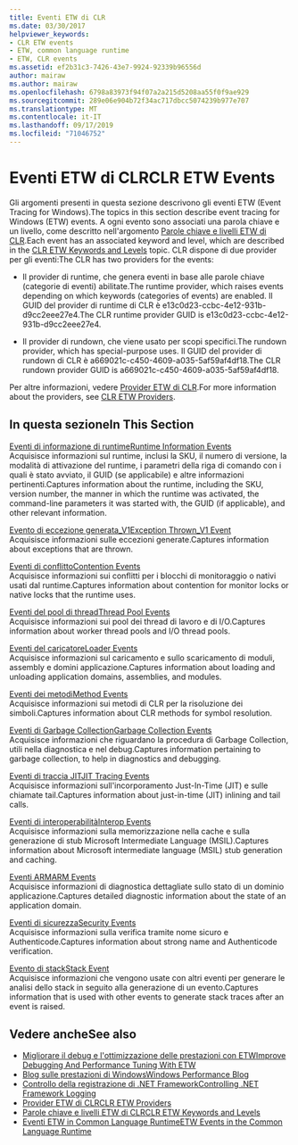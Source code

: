 ```yaml
---
title: Eventi ETW di CLR
ms.date: 03/30/2017
helpviewer_keywords:
- CLR ETW events
- ETW, common language runtime
- ETW, CLR events
ms.assetid: ef2b31c3-7426-43e7-9924-92339b96556d
author: mairaw
ms.author: mairaw
ms.openlocfilehash: 6798a83973f94f07a2a215d5208aa55f0f9ae929
ms.sourcegitcommit: 289e06e904b72f34ac717dbcc5074239b977e707
ms.translationtype: MT
ms.contentlocale: it-IT
ms.lasthandoff: 09/17/2019
ms.locfileid: "71046752"
---
```

# <a name="clr-etw-events"></a><span data-ttu-id="61c26-102">Eventi ETW di CLR</span><span class="sxs-lookup"><span data-stu-id="61c26-102">CLR ETW Events</span></span>
<span data-ttu-id="61c26-103">Gli argomenti presenti in questa sezione descrivono gli eventi ETW (Event Tracing for Windows).</span><span class="sxs-lookup"><span data-stu-id="61c26-103">The topics in this section describe event tracing for Windows (ETW) events.</span></span> <span data-ttu-id="61c26-104">A ogni evento sono associati una parola chiave e un livello, come descritto nell'argomento [Parole chiave e livelli ETW di CLR](clr-etw-keywords-and-levels.md).</span><span class="sxs-lookup"><span data-stu-id="61c26-104">Each event has an associated keyword and level, which are described in the [CLR ETW Keywords and Levels](clr-etw-keywords-and-levels.md) topic.</span></span> <span data-ttu-id="61c26-105">CLR dispone di due provider per gli eventi:</span><span class="sxs-lookup"><span data-stu-id="61c26-105">The CLR has two providers for the events:</span></span>  
  
- <span data-ttu-id="61c26-106">Il provider di runtime, che genera eventi in base alle parole chiave (categorie di eventi) abilitate.</span><span class="sxs-lookup"><span data-stu-id="61c26-106">The runtime provider, which raises events depending on which keywords (categories of events) are enabled.</span></span> <span data-ttu-id="61c26-107">Il GUID del provider di runtime di CLR è e13c0d23-ccbc-4e12-931b-d9cc2eee27e4.</span><span class="sxs-lookup"><span data-stu-id="61c26-107">The CLR runtime provider GUID is e13c0d23-ccbc-4e12-931b-d9cc2eee27e4.</span></span>  
  
- <span data-ttu-id="61c26-108">Il provider di rundown, che viene usato per scopi specifici.</span><span class="sxs-lookup"><span data-stu-id="61c26-108">The rundown provider, which has special-purpose uses.</span></span> <span data-ttu-id="61c26-109">Il GUID del provider di rundown di CLR è a669021c-c450-4609-a035-5af59af4df18.</span><span class="sxs-lookup"><span data-stu-id="61c26-109">The CLR rundown provider GUID is a669021c-c450-4609-a035-5af59af4df18.</span></span>  
  
 <span data-ttu-id="61c26-110">Per altre informazioni, vedere [Provider ETW di CLR](clr-etw-providers.md).</span><span class="sxs-lookup"><span data-stu-id="61c26-110">For more information about the providers, see [CLR ETW Providers](clr-etw-providers.md).</span></span>  
  
## <a name="in-this-section"></a><span data-ttu-id="61c26-111">In questa sezione</span><span class="sxs-lookup"><span data-stu-id="61c26-111">In This Section</span></span>  
 [<span data-ttu-id="61c26-112">Eventi di informazione di runtime</span><span class="sxs-lookup"><span data-stu-id="61c26-112">Runtime Information Events</span></span>](runtime-information-etw-events.md)  
 <span data-ttu-id="61c26-113">Acquisisce informazioni sul runtime, inclusi la SKU, il numero di versione, la modalità di attivazione del runtime, i parametri della riga di comando con i quali è stato avviato, il GUID (se applicabile) e altre informazioni pertinenti.</span><span class="sxs-lookup"><span data-stu-id="61c26-113">Captures information about the runtime, including the SKU, version number, the manner in which the runtime was activated, the command-line parameters it was started with, the GUID (if applicable), and other relevant information.</span></span>  
  
 [<span data-ttu-id="61c26-114">Evento di eccezione generata_V1</span><span class="sxs-lookup"><span data-stu-id="61c26-114">Exception Thrown_V1 Event</span></span>](exception-thrown-v1-etw-event.md)  
 <span data-ttu-id="61c26-115">Acquisisce informazioni sulle eccezioni generate.</span><span class="sxs-lookup"><span data-stu-id="61c26-115">Captures information about exceptions that are thrown.</span></span>  
  
 [<span data-ttu-id="61c26-116">Eventi di conflitto</span><span class="sxs-lookup"><span data-stu-id="61c26-116">Contention Events</span></span>](contention-etw-events.md)  
 <span data-ttu-id="61c26-117">Acquisisce informazioni sui conflitti per i blocchi di monitoraggio o nativi usati dal runtime.</span><span class="sxs-lookup"><span data-stu-id="61c26-117">Captures information about contention for monitor locks or native locks that the runtime uses.</span></span>  
  
 [<span data-ttu-id="61c26-118">Eventi del pool di thread</span><span class="sxs-lookup"><span data-stu-id="61c26-118">Thread Pool Events</span></span>](thread-pool-etw-events.md)  
 <span data-ttu-id="61c26-119">Acquisisce informazioni sui pool dei thread di lavoro e di I/O.</span><span class="sxs-lookup"><span data-stu-id="61c26-119">Captures information about worker thread pools and I/O thread pools.</span></span>  
  
 [<span data-ttu-id="61c26-120">Eventi del caricatore</span><span class="sxs-lookup"><span data-stu-id="61c26-120">Loader Events</span></span>](loader-etw-events.md)  
 <span data-ttu-id="61c26-121">Acquisisce informazioni sul caricamento e sullo scaricamento di moduli, assembly e domini applicazione.</span><span class="sxs-lookup"><span data-stu-id="61c26-121">Captures information about loading and unloading application domains, assemblies, and modules.</span></span>  
  
 [<span data-ttu-id="61c26-122">Eventi dei metodi</span><span class="sxs-lookup"><span data-stu-id="61c26-122">Method Events</span></span>](method-etw-events.md)  
 <span data-ttu-id="61c26-123">Acquisisce informazioni sui metodi di CLR per la risoluzione dei simboli.</span><span class="sxs-lookup"><span data-stu-id="61c26-123">Captures information about CLR methods for symbol resolution.</span></span>  
  
 [<span data-ttu-id="61c26-124">Eventi di Garbage Collection</span><span class="sxs-lookup"><span data-stu-id="61c26-124">Garbage Collection Events</span></span>](garbage-collection-etw-events.md)  
 <span data-ttu-id="61c26-125">Acquisisce informazioni che riguardano la procedura di Garbage Collection, utili nella diagnostica e nel debug.</span><span class="sxs-lookup"><span data-stu-id="61c26-125">Captures information pertaining to garbage collection, to help in diagnostics and debugging.</span></span>  
  
 [<span data-ttu-id="61c26-126">Eventi di traccia JIT</span><span class="sxs-lookup"><span data-stu-id="61c26-126">JIT Tracing Events</span></span>](jit-tracing-etw-events.md)  
 <span data-ttu-id="61c26-127">Acquisisce informazioni sull'incorporamento Just-In-Time (JIT) e sulle chiamate tail.</span><span class="sxs-lookup"><span data-stu-id="61c26-127">Captures information about just-in-time (JIT) inlining and tail calls.</span></span>  
  
 [<span data-ttu-id="61c26-128">Eventi di interoperabilità</span><span class="sxs-lookup"><span data-stu-id="61c26-128">Interop Events</span></span>](interop-etw-events.md)  
 <span data-ttu-id="61c26-129">Acquisisce informazioni sulla memorizzazione nella cache e sulla generazione di stub Microsoft Intermediate Language (MSIL).</span><span class="sxs-lookup"><span data-stu-id="61c26-129">Captures information about Microsoft intermediate language (MSIL) stub generation and caching.</span></span>  
  
 [<span data-ttu-id="61c26-130">Eventi ARM</span><span class="sxs-lookup"><span data-stu-id="61c26-130">ARM Events</span></span>](application-domain-resource-monitoring-arm-etw-events.md)  
 <span data-ttu-id="61c26-131">Acquisisce informazioni di diagnostica dettagliate sullo stato di un dominio applicazione.</span><span class="sxs-lookup"><span data-stu-id="61c26-131">Captures detailed diagnostic information about the state of an application domain.</span></span>  
  
 [<span data-ttu-id="61c26-132">Eventi di sicurezza</span><span class="sxs-lookup"><span data-stu-id="61c26-132">Security Events</span></span>](security-etw-events.md)  
 <span data-ttu-id="61c26-133">Acquisisce informazioni sulla verifica tramite nome sicuro e Authenticode.</span><span class="sxs-lookup"><span data-stu-id="61c26-133">Captures information about strong name and Authenticode verification.</span></span>  
  
 [<span data-ttu-id="61c26-134">Evento di stack</span><span class="sxs-lookup"><span data-stu-id="61c26-134">Stack Event</span></span>](stack-etw-event.md)  
 <span data-ttu-id="61c26-135">Acquisisce informazioni che vengono usate con altri eventi per generare le analisi dello stack in seguito alla generazione di un evento.</span><span class="sxs-lookup"><span data-stu-id="61c26-135">Captures information that is used with other events to generate stack traces after an event is raised.</span></span>  
  
## <a name="see-also"></a><span data-ttu-id="61c26-136">Vedere anche</span><span class="sxs-lookup"><span data-stu-id="61c26-136">See also</span></span>

- [<span data-ttu-id="61c26-137">Migliorare il debug e l'ottimizzazione delle prestazioni con ETW</span><span class="sxs-lookup"><span data-stu-id="61c26-137">Improve Debugging And Performance Tuning With ETW</span></span>](https://go.microsoft.com/fwlink/?LinkId=179696)
- [<span data-ttu-id="61c26-138">Blog sulle prestazioni di Windows</span><span class="sxs-lookup"><span data-stu-id="61c26-138">Windows Performance Blog</span></span>](https://go.microsoft.com/fwlink/?LinkId=179509)
- [<span data-ttu-id="61c26-139">Controllo della registrazione di .NET Framework</span><span class="sxs-lookup"><span data-stu-id="61c26-139">Controlling .NET Framework Logging</span></span>](controlling-logging.md)
- [<span data-ttu-id="61c26-140">Provider ETW di CLR</span><span class="sxs-lookup"><span data-stu-id="61c26-140">CLR ETW Providers</span></span>](clr-etw-providers.md)
- [<span data-ttu-id="61c26-141">Parole chiave e livelli ETW di CLR</span><span class="sxs-lookup"><span data-stu-id="61c26-141">CLR ETW Keywords and Levels</span></span>](clr-etw-keywords-and-levels.md)
- [<span data-ttu-id="61c26-142">Eventi ETW in Common Language Runtime</span><span class="sxs-lookup"><span data-stu-id="61c26-142">ETW Events in the Common Language Runtime</span></span>](etw-events-in-the-common-language-runtime.md)
